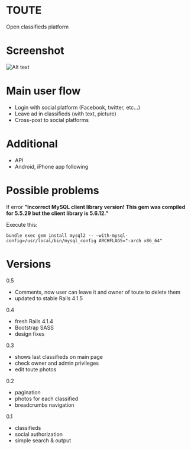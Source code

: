 TOUTE
====
Open classifieds platform

Screenshot
====
![Alt text](http://monosnap.com/image/QwR6YaE0ZXb4j48ejcDBUhYd5.png)

Main user flow
====
- Login with social platform  (Facebook, twitter, etc...)
- Leave ad in classifieds (with text, picture)
- Cross-post to social platforms

Additional
===
- API
- Android, iPhone app following

Possible problems
====
If error __"Incorrect MySQL client library version! This gem was compiled for 5.5.29 but the client library is 5.6.12."__

Execute this:

    bundle exec gem install mysql2 -- –with-mysql-config=/usr/local/bin/mysql_config ARCHFLAGS="-arch x86_64"

Versions
====

0.5
- Comments, now user can leave it and owner of toute to delete them
- updated to stable Rails 4.1.5

0.4
- fresh Rails 4.1.4
- Bootstrap SASS
- design fixes

0.3
- shows last classifieds on main page
- check owner and admin privileges
- edit toute photos

0.2
- pagination
- photos for each classified
- breadcrumbs navigation

0.1
- classifieds
- social authorization
- simple search & output